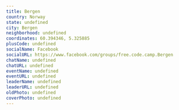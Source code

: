```yaml
---
title: Bergen
country: Norway
state: undefined
city: Bergen
neighborhood: undefined
coordinates: 60.394346, 5.325885
plusCode: undefined
socialName: Facebook
socialURL: https://www.facebook.com/groups/free.code.camp.Bergen
chatName: undefined
chatURL: undefined
eventName: undefined
eventURL: undefined
leaderName: undefined
leaderURL: undefined
oldPhoto: undefined
coverPhoto: undefined
---
```

